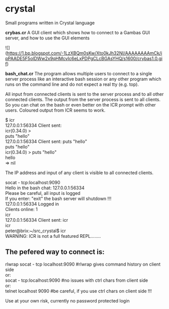 # crystal
Small programs written in Crystal language

**crybas.cr**  A GUI client which shows how to connect to a Gambas GUI server, and how to use the GUI elements

![] (https://1.bp.blogspot.com/-1LzXBQm0sKw/Xto0kJh32NI/AAAAAAAAmCk/ipPAADE5F5olDWw2x9qHMcvIc6eLxPDPgCLcBGAsYHQ/s1600/crybas1.0.gif)

**bash_chat.cr** The program allows multiple users to connect to a single
server process like an interactive bash session or any other program which
runs on the command line and do not expect a real tty (e.g. top).

All input from connected clients is sent to the server process and to all
other connected clients. The output from the server process is sent to all clients.
So you can chat on the bash or even better on the ICR prompt with other users.
Coloured output from ICR seems to work.

$ icr  
127.0.0.1:56334 Client sent:   
icr(0.34.0) >   
puts "hello"  
127.0.0.1:56334 Client sent: puts "hello"  
puts "hello"  
icr(0.34.0) > puts "hello"  
hello  
 => nil  
 
The IP address and input of any client is visible to all connected clients. 

socat - tcp:localhost:9090  
Hello in the bash chat: 127.0.0.1:56334   
Please be careful, all input is logged  
If you enter: "exit" the bash server will shutdown !!!  
127.0.0.1:56334 Logged in  
Clients online: 1  
icr  
127.0.0.1:56334 Client sent: icr  
icr  
peter@brix:~/src_crystal$ icr  
WARNING: ICR is not a full featured REPL........  
 
## The pefered way to connect is:
rlwrap socat - tcp localhost:9090   #rlwrap gives command history on client side   
or:  
socat - tcp:localhost:9090      #no issues with ctrl chars from client side    
or:  
telnet localhost 9090         #be careful, if you use ctrl chars on client side !!!  

Use at your own risk, currently no password protected login
